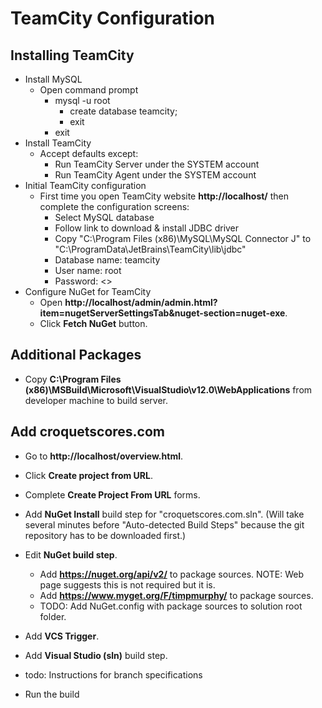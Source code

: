 # TeamCity Configuration

## Installing TeamCity

- Install MySQL
    - Open command prompt
        - mysql -u root
            - create database teamcity;
            - exit
        - exit
 - Install TeamCity
    - Accept defaults except:
        - Run TeamCity Server under the SYSTEM account
        - Run TeamCity Agent under the SYSTEM account
- Initial TeamCity configuration
    - First time you open TeamCity website **http://localhost/** then complete the configuration screens:
        - Select MySQL database
        - Follow link to download & install JDBC driver
        - Copy "C:\Program Files (x86)\MySQL\MySQL Connector J" to "C:\ProgramData\JetBrains\TeamCity\lib\jdbc"
        - Database name: teamcity
        - User name: root
        - Password: <<empty>>
- Configure NuGet for TeamCity
    - Open **http://localhost/admin/admin.html?item=nugetServerSettingsTab&nuget-section=nuget-exe**.
    - Click **Fetch NuGet** button.

## Additional Packages

- Copy **C:\Program Files (x86)\MSBuild\Microsoft\VisualStudio\v12.0\WebApplications** from developer machine to build server.

## Add croquetscores.com

- Go to **http://localhost/overview.html**.
- Click **Create project from URL**.
- Complete **Create Project From URL** forms.
- Add **NuGet Install** build step for "croquetscores.com.sln". (Will take several minutes before "Auto-detected Build Steps" because the git repository has to be downloaded first.)
- Edit **NuGet build step**.
    - Add **https://nuget.org/api/v2/** to package sources. NOTE: Web page suggests this is not required but it is.
    - Add **https://www.myget.org/F/timpmurphy/** to package sources.
    - TODO: Add NuGet.config with package sources to solution root folder.
- Add **VCS Trigger**.
- Add **Visual Studio (sln)** build step.
- todo: Instructions for branch specifications



- Run the build


